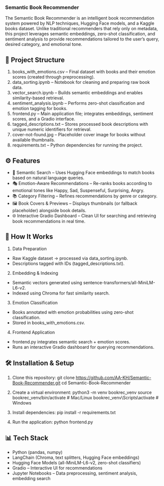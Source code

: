 ### Semantic Book Recommender

The Semantic Book Recommender is an intelligent book recommendation system powered by NLP techniques, Hugging Face models, and a Kaggle books dataset. Unlike traditional recommenders that rely only on metadata, this project leverages semantic embeddings, zero-shot classification, and sentiment analysis to provide recommendations tailored to the user’s query, desired category, and emotional tone.

## 📂 Project Structure

1. books_with_emotions.csv – Final dataset with books and their emotion scores (created through preprocessing).
2. data_sorting.ipynb – Notebook for cleaning and preparing raw book data.
3. vector_search.ipynb – Builds semantic embeddings and enables similarity-based retrieval.
4. sentiment_analysis.ipynb – Performs zero-shot classification and emotion tagging for books.
5. frontend.py – Main application file; integrates embeddings, sentiment scores, and a Gradio interface.
6. tagged_descriptions.txt – Stores processed book descriptions with unique numeric identifiers for retrieval.
7. cover-not-found.jpg – Placeholder cover image for books without available thumbnails.
8. requirements.txt – Python dependencies for running the project.

## ⚙️ Features

- 🔎 Semantic Search – Uses Hugging Face embeddings to match books based on natural language queries.
- 🎭 Emotion-Aware Recommendations – Re-ranks books according to emotional tones like Happy, Sad, Suspenseful, Surprising, Angry.
- 📚 Category Filtering – Refines recommendations by genre or category.
- 🖼️ Book Covers & Previews – Displays thumbnails (or fallback placeholder) alongside book details.
- 🌐 Interactive Gradio Dashboard – Clean UI for searching and retrieving book recommendations in real time.

## 🚀 How It Works

1. Data Preparation

 - Raw Kaggle dataset → processed via data_sorting.ipynb.
 - Descriptions tagged with IDs (tagged_descriptions.txt).

2. Embedding & Indexing

 - Semantic vectors generated using sentence-transformers/all-MiniLM-L6-v2.
 - Indexed using Chroma for fast similarity search.

3. Emotion Classification

 - Books annotated with emotion probabilities using zero-shot classification.
 - Stored in books_with_emotions.csv.

4. Frontend Application

 - frontend.py integrates semantic search + emotion scores.
 - Runs an interactive Gradio dashboard for querying recommendations.

## 🛠️ Installation & Setup

1. Clone this repository:
    git clone https://github.com/AA-KH/Semantic-Book-Recommender.git
    cd Semantic-Book-Recommender

2. Create a virtual environment:
    python3 -m venv bookrec_venv
    source bookrec_venv/bin/activate   # Mac/Linux
    bookrec_venv\Scripts\activate      # Windows

3. Install dependencies:
    pip install -r requirements.txt

4. Run the application:
    python frontend.py

## 📊 Tech Stack

- Python (pandas, numpy)
- LangChain (Chroma, text splitters, Hugging Face embeddings)
- Hugging Face Models (all-MiniLM-L6-v2, zero-shot classifiers)
- Gradio – Interactive UI for recommendations
- Jupyter Notebooks – Data preprocessing, sentiment analysis, embedding search
